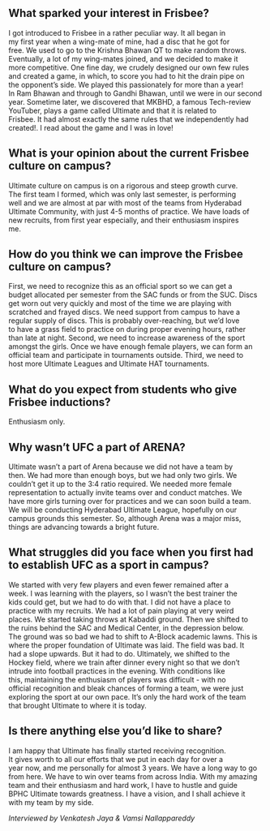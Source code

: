 <p><!-- wp:heading --></p>
<h2>What sparked your interest in Frisbee?</h2>
<p><!-- /wp:heading --></p>
<p><!-- wp:paragraph --></p>
<p>I got introduced to Frisbee in a rather peculiar way. It all began in<br />
 my first year when a wing-mate of mine, had a disc that he got for<br />
free. We used to go to the Krishna Bhawan QT to make random throws.<br />
Eventually, a lot of my wing-mates joined, and we decided to make it<br />
more competitive. One fine day, we crudely designed our own few rules<br />
and created a game, in which, to score you had to hit the drain pipe on<br />
the opponent’s side. We played this passionately for more than a year!<br />
In Ram Bhawan and through to Gandhi Bhawan, until we were in our second<br />
year. Sometime later, we discovered that MKBHD, a famous Tech-review<br />
YouTuber, plays a game called Ultimate and that it is related to<br />
Frisbee. It had almost exactly the same rules that we independently had<br />
created!. I read about the game and I was in love!</p>
<p><!-- /wp:paragraph --></p>
<p><!-- wp:heading --></p>
<h2><a href="https://github.com/journal-club/wiki-data/blob/master/news/witw/1-3/striker.md#what-is-your-opinion-about-the-current-frisbee-culture-on-campus"></a></h2>
<p><!-- /wp:heading --></p>
<p><!-- wp:heading --></p>
<h2>What is your opinion about the current Frisbee culture on campus?</h2>
<p><!-- /wp:heading --></p>
<p><!-- wp:paragraph --></p>
<p>Ultimate culture on campus is on a rigorous and steep growth curve.<br />
The first team I formed, which was only last semester, is performing<br />
well and we are almost at par with most of the teams from Hyderabad<br />
Ultimate Community, with just 4-5 months of practice. We have loads of<br />
new recruits, from first year especially, and their enthusiasm inspires<br />
me.</p>
<p><!-- /wp:paragraph --></p>
<p><!-- wp:heading --></p>
<h2><a href="https://github.com/journal-club/wiki-data/blob/master/news/witw/1-3/striker.md#how-do-you-think-we-can-improve-the-frisbee-culture-on-campus"></a></h2>
<p><!-- /wp:heading --></p>
<p><!-- wp:heading --></p>
<h2>How do you think we can improve the Frisbee culture on campus?</h2>
<p><!-- /wp:heading --></p>
<p><!-- wp:paragraph --></p>
<p>First, we need to recognize this as an official sport so we can get a<br />
 budget allocated per semester from the SAC funds or from the SUC. Discs<br />
 get worn out very quickly and most of the time we are playing with<br />
scratched and frayed discs. We need support from campus to have a<br />
regular supply of discs. This is probably over-reaching, but we’d love<br />
to have a grass field to practice on during proper evening hours, rather<br />
 than late at night. Second, we need to increase awareness of the sport<br />
amongst the girls. Once we have enough female players, we can form an<br />
official team and participate in tournaments outside. Third, we need to<br />
host more Ultimate Leagues and Ultimate HAT tournaments.</p>
<p><!-- /wp:paragraph --></p>
<p><!-- wp:heading --></p>
<h2><a href="https://github.com/journal-club/wiki-data/blob/master/news/witw/1-3/striker.md#what-do-you-expect-from-students-who-give-frisbee-inductions"></a></h2>
<p><!-- /wp:heading --></p>
<p><!-- wp:heading --></p>
<h2>What do you expect from students who give Frisbee inductions?</h2>
<p><!-- /wp:heading --></p>
<p><!-- wp:paragraph --></p>
<p>Enthusiasm only.</p>
<p><!-- /wp:paragraph --></p>
<p><!-- wp:heading --></p>
<h2><a href="https://github.com/journal-club/wiki-data/blob/master/news/witw/1-3/striker.md#why-wasnt-ufc-a-part-of-arena"></a></h2>
<p><!-- /wp:heading --></p>
<p><!-- wp:heading --></p>
<h2>Why wasn’t UFC a part of ARENA?</h2>
<p><!-- /wp:heading --></p>
<p><!-- wp:paragraph --></p>
<p>Ultimate wasn’t a part of Arena because we did not have a team by<br />
then. We had more than enough boys, but we had only two girls. We<br />
couldn’t get it up to the 3:4 ratio required. We needed more female<br />
representation to actually invite teams over and conduct matches. We<br />
have more girls turning over for practices and we can soon build a team.<br />
 We will be conducting Hyderabad Ultimate League, hopefully on our<br />
campus grounds this semester. So, although Arena was a major miss,<br />
things are advancing towards a bright future.</p>
<p><!-- /wp:paragraph --></p>
<p><!-- wp:heading --></p>
<h2><a href="https://github.com/journal-club/wiki-data/blob/master/news/witw/1-3/striker.md#what-struggles-did-you-face-when-you-first-had-to-establish-ufc-as-a-sport-in-campus"></a></h2>
<p><!-- /wp:heading --></p>
<p><!-- wp:heading --></p>
<h2>What struggles did you face when you first had to establish UFC as a sport in campus?</h2>
<p><!-- /wp:heading --></p>
<p><!-- wp:paragraph --></p>
<p>We started with very few players and even fewer remained after a<br />
week. I was learning with the players, so I wasn’t the best trainer the<br />
kids could get, but we had to do with that. I did not have a place to<br />
practice with my recruits. We had a lot of pain playing at very weird<br />
places. We started taking throws at Kabaddi ground. Then we shifted to<br />
the ruins behind the SAC and Medical Center, in the depression below.<br />
The ground was so bad we had to shift to A-Block academic lawns. This is<br />
 where the proper foundation of Ultimate was laid. The field was bad. It<br />
 had a slope upwards. But it had to do. Ultimately, we shifted to the<br />
Hockey field, where we train after dinner every night so that we don’t<br />
intrude into football practices in the evening. With conditions like<br />
this, maintaining the enthusiasm of players was difficult - with no<br />
official recognition and bleak chances of forming a team, we were just<br />
exploring the sport at our own pace. It’s only the hard work of the team<br />
 that brought Ultimate to where it is today.</p>
<p><!-- /wp:paragraph --></p>
<p><!-- wp:heading --></p>
<h2><a href="https://github.com/journal-club/wiki-data/blob/master/news/witw/1-3/striker.md#is-there-anything-else-youd-like-to-share"></a></h2>
<p><!-- /wp:heading --></p>
<p><!-- wp:heading --></p>
<h2>Is there anything else you’d like to share?</h2>
<p><!-- /wp:heading --></p>
<p><!-- wp:paragraph --></p>
<p>I am happy that Ultimate has finally started receiving recognition.<br />
It gives worth to all our efforts that we put in each day for over a<br />
year now, and me personally for almost 3 years. We have a long way to go<br />
 from here. We have to win over teams from across India. With my amazing<br />
 team and their enthusiasm and hard work, I have to hustle and guide<br />
BPHC Ultimate towards greatness. I have a vision, and I shall achieve it<br />
 with my team by my side.</p>
<p><!-- /wp:paragraph --></p>
<p><!-- wp:paragraph --></p>
<p><em>Interviewed by Venkatesh Jaya &amp; Vamsi Nallappareddy</em></p>
<p><!-- /wp:paragraph --></p>
